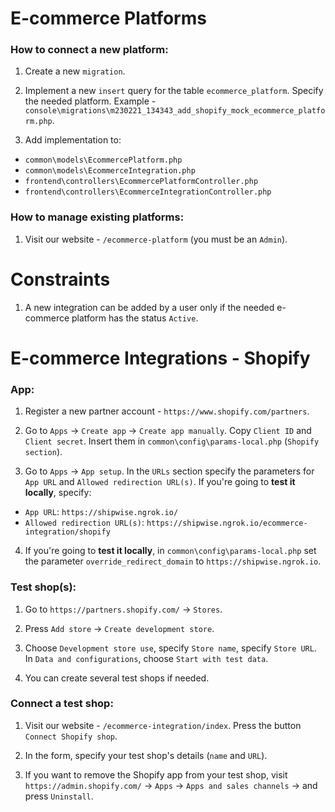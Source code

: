 # E-commerce Platforms

### How to connect a new platform:

1. Create a new `migration`.

2. Implement a new `insert` query for the table `ecommerce_platform`. Specify the needed platform. Example - `console\migrations\m230221_134343_add_shopify_mock_ecommerce_platform.php`.

3. Add implementation to:
- `common\models\EcommercePlatform.php`
- `common\models\EcommerceIntegration.php`
- `frontend\controllers\EcommercePlatformController.php`
- `frontend\controllers\EcommerceIntegrationController.php`

### How to manage existing platforms:

1. Visit our website - `/ecommerce-platform` (you must be an `Admin`).

# Constraints

1. A new integration can be added by a user only if the needed e-commerce platform
has the status `Active`.

# E-commerce Integrations - Shopify

### App:

1. Register a new partner account - `https://www.shopify.com/partners`.

2. Go to `Apps` -> `Create app` -> `Create app manually`. Copy `Client ID` and `Client secret`. 
Insert them in `common\config\params-local.php` (`Shopify section`).
   
3. Go to `Apps` -> `App setup`. In the `URLs` section specify the parameters for `App URL` and `Allowed redirection URL(s)`.
If you're going to **test it locally**, specify:
   
- `App URL`: `https://shipwise.ngrok.io/`
- `Allowed redirection URL(s)`: `https://shipwise.ngrok.io/ecommerce-integration/shopify`

4. If you're going to **test it locally**, in `common\config\params-local.php` set the parameter `override_redirect_domain`
to `https://shipwise.ngrok.io`.
   
### Test shop(s):

1. Go to `https://partners.shopify.com/` -> `Stores`.

2. Press `Add store` -> `Create development store`.

3. Choose `Development store use`, specify `Store name`, specify `Store URL`.
In `Data and configurations`, choose `Start with test data`.
   
4. You can create several test shops if needed.

### Connect a test shop:

1. Visit our website - `/ecommerce-integration/index`. Press the button `Connect Shopify shop`.

2. In the form, specify your test shop's details (`name` and `URL`).

3. If you want to remove the Shopify app from your test shop, visit `https://admin.shopify.com/` -> `Apps` -> `Apps and sales channels` -> and press `Uninstall`.
